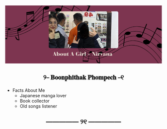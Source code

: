 ![Alt text](./pic.png)
## <p style="text-align:center;"> ୨⎯ 𝐁𝐨𝐨𝐧𝐩𝐡𝐢𝐭𝐡𝐚𝐤 𝐏𝐡𝐨𝐦𝐩𝐞𝐜𝐡 ⎯୧ </p>
- Facts About Me
  - Japanese manga lover
  - Book collector
  - Old songs listener
## <p style="text-align:center;"> ————— ୨୧ ————— </p>
